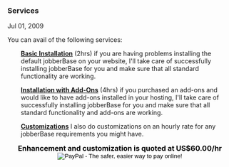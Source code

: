 ### Services

Jul 01, 2009

You can avail of the following services:

<p style="padding-left: 30px;"><strong><a href="#">Basic Installation</a></strong> (2hrs) if you are having problems installing the default jobberBase on your website, I'll take care of successfully installing jobberBase for you and make sure that all standard functionality are working.</p>

<p style="padding-left: 30px;"><strong><a href="#">Installation with Add-Ons</a></strong> (4hrs) if you purchased an add-ons and would like to have add-ons installed in your hosting, I'll take care of successfully installing jobberBase for you and make sure that all standard functionality and add-ons are working.</p>

<p style="padding-left: 30px;"><strong><a href="#">Customizations</a></strong> I also do customizations on an hourly rate for any jobberBase requirements you might have.</p>

<center>
<span style="color: #000000; font-size: 16px;"><strong>Enhancement and customization 
is quoted at US$60.00/hr</strong></span>
<form action="https://www.paypal.com/cgi-bin/webscr" method="post">
<input name="cmd" type="hidden" value="_s-xclick"/>
<input name="hosted_button_id" type="hidden" value="QCZWTSSA53CP2"/>
<input alt="PayPal - The safer, easier way to pay online!" border="0" name="submit" src="https://www.paypal.com/en_US/i/btn/btn_paynowCC_LG.gif" type="image"/>
</form>
</center>